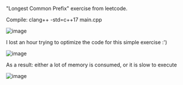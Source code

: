 "Longest Common Prefix" exercise from leetcode.

Compile: clang++ -std=c++17 main.cpp

![image](https://user-images.githubusercontent.com/80957111/198864251-b6bbe41e-9da8-440d-bb52-2d91eeb87d7d.png)

I lost an hour trying to optimize the code for this simple exercise :')

![image](https://user-images.githubusercontent.com/80957111/198864282-8b14ffa2-2ecc-450a-afd8-07a9d7ec5760.png)

As a result: either a lot of memory is consumed, or it is slow to execute

![image](https://user-images.githubusercontent.com/80957111/198864308-9f2fb33a-c415-4c73-ab04-8915ddedf698.png)
